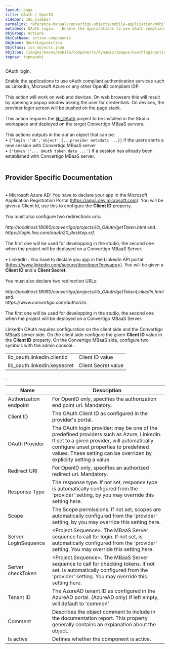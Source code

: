 ```yaml
---
layout: page
title: OAuth / OpenID
sidebar: c8o_sidebar
permalink: reference-manual/convertigo-objects/mobile-application/mobile-components/action-components/oauth-openid/
metadesc: OAuth login.   Enable the applications to use oAuth compliant authentication services such as LinkedIn, Microsoft Azure or any other OpenID compliant 
ObjGroup: Actions
ObjCatName: action-components
ObjName: OAuthLoginAction
ObjClass: ion_objects.json
ObjIcon: /images/beans/mobile/components/dynamic/images/oauthloginaction_color_32x32.png
topnav: topnavobj
---
```

OAuth login. <br/>

 Enable the applications to use oAuth compliant authentication services such as LinkedIn, Microsoft Azure or any other OpenID compliant IDP.<br/>
<br/>
This action will work on web and devices. On web browsers this will result by opening a popup window asking the user for credentials. On devices, the provider login screen will be pushed on the page stack.<br/>
<br/>
This action requires the <a href='https://github.com/convertigo/c8oprj-lib-oauth/tree/8.0.0'>lib_OAuth</a> project to be installed in the Studio workspace and deployed on the target Convertigo MBaaS servers.<br/>
<br/>
This actions outputs in the <i>out</i> an object that can be:<br/>
 • <code>{'login':'ok','object':{...provider metadata ...}}</code> if the users starts a new session with Convertigo MBaaS server<br/>
 • <code>{'token':'... OAuth token data ...'}</code> if a session has already been established with Convertigo MBaaS server.<br/>
<br/>
<h2>Provider Specific Documentation</h2><br/>
 • Microsoft Azure AD: You have to declare your app in the Microsoft Application Registration Portal (<a href='https://apps.dev.microsoft.com'>https://apps.dev.microsoft.com</a>). You will be given a Client Id, use this to configure the <b>Client ID</b> property.<br/>
<br/>
You must also configure two redirections urls:<br/>
<br/>
 <i>http://localhost:18080/convertigo/projects/lib_OAuth/getToken.html</i> and.<br/>
 <i>https://login.live.com/oauth20_desktop.srf</i>.<br/>
<br/>
The first one will be used for developping in the studio, the second one when the project will be deployed on a Convertigo MBaaS Server.<br/>
<br/>
 • LinkedIn : You have to declare you app in the LinkedIn API portal (<a href='https://www.linkedin.com/secure/developer?newapp='>https://www.linkedin.com/secure/developer?newapp=</a>). You will be given a <b>Client ID</b> and a <b>Client Secret</b>.<br/>
<br/>
You must also declare two redirection URLs:<br/>
<br/>
<i>http://localhost:18080/convertigo/projects/lib_OAuth/getTokenLinkedIn.html</i> and.<br/>
<i>https://www.convertigo.com/authorize</i>.<br/>
<br/>
The first one will be used for developping in the studio, the second one when the project will be deployed on a Convertigo MBaaS Server.<br/>
<br/>
LinkedIn OAuth requires configuration on the client side and the Convertigo MBaaS server side. On the client side configure the given <b>Client ID</b> value in the <b>Client ID</b> property. On the Convertigo MBaaS side,  configure two symbols with the admin console :<table><tr><td>lib_oauth.linkedin.clientid</td><td>Client ID value</td></tr><tr><td>lib_oauth.linkedin.keysecret</td><td>Client Secret value</td></tr></table>.

Name | Description 
--- | ---
Authorization endpoint | For OpenID only, specifies the authorization end point url. Mandatory.
Client ID | The OAuth Client ID as configured in the provider's portal.
OAuth Provider | The OAuth login provider: may be one of the predefined providers such as Azure, LinkedIn. If set to a given provider, will automatically configure unset properties to predefined values. These setting can be overriden by explicilty setting a value.
Redirect URI | For OpenID only, specifies an authorized redirect uri. Mandatory.
Response Type | The response type. If not set, response type is automatically configured from the 'provider' setting, by you may override this setting here.
Scope | The Scope permissions. If not set, scopes are automatically configured from the 'provider' setting, by you may override this setting here.
Server LoginSequence | &lt;Project.Sequence&gt;. The MBaaS Server sequence to call for login. If not set, is automatically configured from the 'provider' setting. You may override this setting here.
Server checkToken | &lt;Project.Sequence&gt;. The MBaaS Server sequence to call for checking tokens. If not set, is automatically configured from the 'provider' setting. You may override this setting here.
Tenant ID | The AzureAD tenant ID as configured in the AzureAD portal. (AzureAD only) If left empty, will default to 'common'
Comment | Describes the object comment to include in the documentation report.  This property generally contains an explanation about the object. 
Is active | Defines whether the component is active. 

